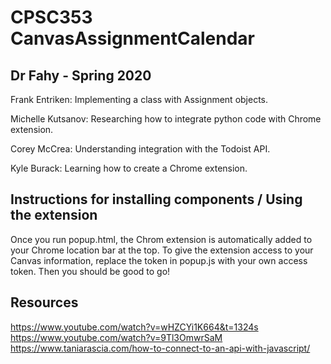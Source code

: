 # CPSC353 CanvasAssignmentCalendar
## Dr Fahy - Spring 2020

Frank Entriken: Implementing a class with Assignment objects. 

Michelle Kutsanov: Researching how to integrate python code with Chrome extension.

Corey McCrea: Understanding integration with the Todoist API.

Kyle Burack: Learning how to create a Chrome extension.

## Instructions for installing components / Using the extension
Once you run popup.html, the Chrom extension is automatically added to your Chrome location bar at the top. To give the 
extension access to your Canvas information, replace the token in popup.js with your own access token. Then you should be 
good to go!

## Resources
https://www.youtube.com/watch?v=wHZCYi1K664&t=1324s
https://www.youtube.com/watch?v=9Tl3OmwrSaM
https://www.taniarascia.com/how-to-connect-to-an-api-with-javascript/
